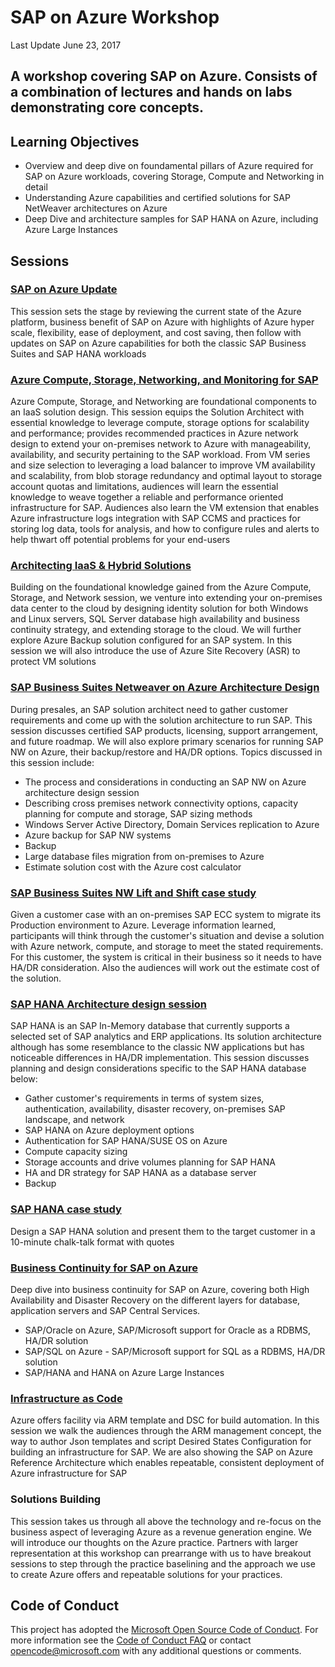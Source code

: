 # SAP on Azure Workshop

Last Update June 23, 2017

## A workshop covering SAP on Azure. Consists of a combination of lectures and hands on labs demonstrating core concepts.

## Learning Objectives
* Overview and deep dive on foundamental pillars of Azure required for SAP on Azure workloads, covering Storage, Compute and Networking in detail
* Understanding Azure capabilities and certified solutions for SAP NetWeaver architectures on Azure
* Deep Dive and architecture samples for SAP HANA on Azure, including Azure Large Instances   

## Sessions
### [SAP on Azure Update](./Presentations/01_SAP_on_Azure_Intro.pptx?raw=1)
This session sets the stage by reviewing the current state of the Azure platform, business benefit of SAP on Azure with highlights of Azure hyper scale, flexibility, ease of deployment, and cost saving, then follow with updates on SAP on Azure capabilities for both the classic SAP Business Suites and SAP HANA workloads

### [Azure Compute, Storage, Networking, and Monitoring for SAP](./Presentations/02_Azure_Compute_Storage_Network_for_SAP.pptx?raw=1)
Azure Compute, Storage, and Networking are foundational components to an IaaS solution design.  This session equips the Solution Architect with essential knowledge to leverage compute, storage options for scalability and performance; provides recommended practices in Azure network design to extend your on-premises network to Azure with manageability, availability, and security pertaining to the SAP workload.   From VM series and size selection to leveraging a load balancer to improve VM availability and scalability, from blob storage redundancy and optimal layout to storage account quotas and limitations, audiences will learn the essential knowledge to weave together a reliable and performance oriented infrastructure for SAP.  Audiences also learn the VM extension that enables Azure infrastructure logs integration with SAP CCMS and practices for storing log data, tools for analysis, and how to configure rules and alerts to help thwart off potential problems for your end-users

### [Architecting IaaS & Hybrid Solutions](./Presentations/03_Architecting_IaaS_and_Hybrid_Solutions.pptx?raw=1)
Building on the foundational knowledge gained from the Azure Compute, Storage, and Network session, we venture into extending your on-premises data center to the cloud by designing identity solution for both Windows and Linux servers, SQL Server database high availability and business continuity strategy, and extending storage to the cloud.  We will further explore Azure Backup solution configured for an SAP system.  In this session we will also introduce the use of Azure Site Recovery (ASR) to protect VM solutions 

### [SAP Business Suites Netweaver on Azure Architecture Design](./Presentations/04_SAP_Netweaver_on_Azure_ADS.pptx?raw=1)

During presales, an SAP solution architect need to gather customer requirements and come up with the solution architecture to run SAP.  This session discusses certified SAP products, licensing, support arrangement, and future roadmap.  We will also explore primary scenarios for running SAP NW on Azure, their backup/restore and HA/DR options. Topics discussed in this session include:
* The process and considerations in conducting an SAP NW on Azure architecture design session
* Describing cross premises network connectivity options, capacity planning for compute and storage, SAP sizing methods
* Windows Server Active Directory, Domain Services replication to Azure
* Azure backup for SAP NW systems
* Backup
* Large database files migration from on-premises to Azure
* Estimate solution cost with the Azure cost calculator

### [SAP Business Suites NW Lift and Shift case study](./Presentations/05_SAP-NW-NonHANA_Case-Study.pptx?raw=1)
Given a customer case with an on-premises SAP ECC system to migrate its Production environment to Azure. Leverage information learned, participants will think through the customer's situation and devise a solution with Azure network, compute, and storage to meet the stated requirements. For this customer, the system is critical in their business so it needs to have HA/DR consideration. Also the audiences will work out the estimate cost of the solution.

### [SAP HANA Architecture design session](./Presentations/06_SAP_HANA_on_Azure_ADS.pptx?raw=1)

SAP HANA is an SAP In-Memory database that currently supports a selected set of SAP analytics and ERP applications.  Its solution architecture although has some resemblance to the classic NW applications but has noticeable differences in HA/DR implementation.  This session discusses planning and design considerations specific to the SAP HANA database below:
* Gather customer's requirements in terms of system sizes, authentication, availability, disaster recovery, on-premises SAP landscape, and network
* SAP HANA on Azure deployment options
* Authentication for SAP HANA/SUSE OS on Azure
* Compute capacity sizing
* Storage accounts and drive volumes planning for SAP HANA
* HA and DR strategy for SAP HANA as a database server
* Backup

### [SAP HANA case study](./Presentations/07_SAP_HANA_Case_Study.pptx?raw=1)

Design a SAP HANA solution and present them to the target customer in a 10-minute chalk-talk format with quotes

### [Business Continuity for SAP on Azure](./Presentations/08_SAP_Business_Continuity.pptx?raw=1)
Deep dive into business continuity for SAP on Azure, covering both High Availability and Disaster Recovery on the different layers for database, application servers and SAP Central Services. 
* SAP/Oracle on Azure, SAP/Microsoft support for Oracle as a RDBMS, HA/DR solution
* SAP/SQL on Azure - SAP/Microsoft support for SQL as a RDBMS, HA/DR solution
* SAP/HANA and HANA on Azure Large Instances  

### [Infrastructure as Code](./Presentations/09_Infrastructure_as_Code?raw=1)

Azure offers facility via ARM template and DSC for build automation.  In this session we walk the audiences through the ARM management concept, the way to author Json templates and script Desired States Configuration for building an infrastructure for SAP. We are also showing the SAP on Azure Reference Architecture which enables repeatable, consistent deployment of Azure infrastructure for SAP  

### Solutions Building

This session takes us through all above the technology and re-focus on the business aspect of leveraging Azure as a revenue generation engine.  We will introduce our thoughts on the Azure practice.  Partners with larger representation at this workshop can prearrange with us to have breakout sessions to step through the practice baselining and the approach we use to create Azure offers and repeatable solutions for your practices.  

## Code of Conduct
This project has adopted the [Microsoft Open Source Code of Conduct](https://opensource.microsoft.com/codeofconduct/). For more information see the [Code of Conduct FAQ](https://opensource.microsoft.com/codeofconduct/faq/) or contact [opencode@microsoft.com](mailto:opencode@microsoft.com) with any additional questions or comments.
